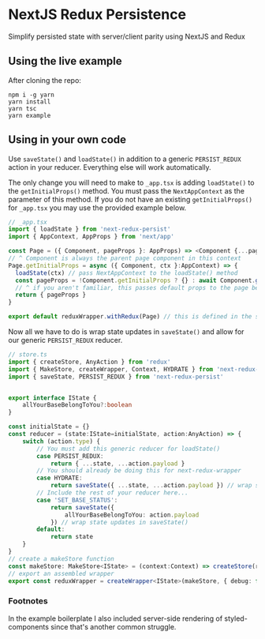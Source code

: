# NextJS Redux Persistence

Simplify persisted state with server/client parity using NextJS and Redux

## Using the live example

After cloning the repo:

```
npm i -g yarn
yarn install
yarn tsc
yarn example
```

## Using in your own code

Use `saveState()` and `loadState()` in addition to a generic `PERSIST_REDUX` action in your reducer. Everything else will work automatically.

The only change you will need to make to `_app.tsx` is adding `loadState()` to the `getInitialProps()` method. You must pass the `NextAppContext` as the parameter of this method. If you do not have an existing `getInitialProps()` for `_app.tsx` you may use the provided example below.

```ts
// _app.tsx
import { loadState } from 'next-redux-persist'
import { AppContext, AppProps } from 'next/app'

const Page = ({ Component, pageProps }: AppProps) => <Component {...pageProps} />
// ^ Component is always the parent page component in this context
Page.getInitialProps = async ({ Component, ctx }:AppContext) => {
  loadState(ctx) // pass NextAppContext to the loadState() method
  const pageProps = !Component.getInitialProps ? {} : await Component.getInitialProps(ctx)
  // ^ if you aren't familiar, this passes default props to the page being loaded
  return { pageProps }
}

export default reduxWrapper.withRedux(Page) // this is defined in the store file below
```

Now all we have to do is wrap state updates in `saveState()` and allow for our generic `PERSIST_REDUX` reducer.

```ts
// store.ts
import { createStore, AnyAction } from 'redux'
import { MakeStore, createWrapper, Context, HYDRATE } from 'next-redux-wrapper'
import { saveState, PERSIST_REDUX } from 'next-redux-persist'


export interface IState {
    allYourBaseBelongToYou?:boolean
}

const initialState = {}
const reducer = (state:IState=initialState, action:AnyAction) => {
    switch (action.type) {
        // You must add this generic reducer for loadState()
        case PERSIST_REDUX:
            return { ...state, ...action.payload }
        // You should already be doing this for next-redux-wrapper
        case HYDRATE:
            return saveState({ ...state, ...action.payload }) // wrap state updates in saveState()
        // Include the rest of your reducer here...
        case 'SET_BASE_STATUS':
            return saveState({
                allYourBaseBelongToYou: action.payload
            }) // wrap state updates in saveState()
        default:
            return state
    }
}
// create a makeStore function
const makeStore: MakeStore<IState> = (context:Context) => createStore(reducer)
// export an assembled wrapper
export const reduxWrapper = createWrapper<IState>(makeStore, { debug: false }) // this was used to wrap _app.tsx
```

### Footnotes

In the example boilerplate I also included server-side rendering of styled-components since that's another common struggle.
